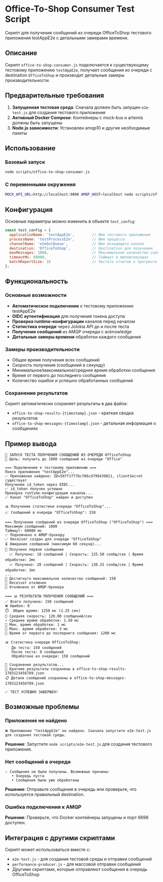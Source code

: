 # Office-To-Shop Consumer Test Script

Скрипт для получения сообщений из очереди OfficeToShop тестового приложения testAppE2e с детальными замерами времени.

## Описание

Скрипт `office-to-shop-consumer.js` подключается к существующему тестовому приложению `testAppE2e`, получает сообщения из очереди с destination `OfficeToShop` и производит детальные замеры производительности.

## Предварительные требования

1. **Запущенная тестовая среда**: Сначала должен быть запущен `e2e-test.js` для создания тестового приложения
2. **Активный Docker Compose**: Контейнеры с mock-bus и artemis должны быть запущены
3. **Node.js зависимости**: Установлен amqp10 и другие необходимые пакеты

## Использование

### Базовый запуск
```bash
node scripts/office-to-shop-consumer.js
```

### С переменными окружения
```bash
MOCK_API_URL=http://localhost:9090 AMQP_HOST=localhost node scripts/office-to-shop-consumer.js
```

## Конфигурация

Основные параметры можно изменить в объекте `test_config`:

```javascript
const test_config = {
  applicationName: 'testAppE2e',        // Имя тестового приложения
  processName: 'testProcessE2e',        // Имя процесса
  channelName: 'e2eOutQueue',           // Имя исходящего канала
  destination: 'OfficeToShop',          // Destination для получения
  maxMessages: 1000,                    // Максимальное количество сообщений
  timeoutMs: 60000,                     // Таймаут в миллисекундах
  batchReportSize: 10                   // Частота отчетов о прогрессе
};
```

## Функциональность

### Основные возможности
- **Автоматическое подключение** к тестовому приложению testAppE2e
- **OIDC аутентификация** для получения токена доступа
- **Проверка runtime-конфигурации** каналов перед началом
- **Статистика очереди** через Jolokia API до и после теста
- **Получение сообщений** из AMQP очереди с acknowledge
- **Детальные замеры времени** обработки каждого сообщения

### Замеры производительности
- Общее время получения всех сообщений
- Скорость получения (сообщений в секунду)
- Минимальное/максимальное/среднее время обработки сообщения
- Время от первого до последнего сообщения
- Количество ошибок и успешно обработанных сообщений

### Сохранение результатов
Скрипт автоматически сохраняет результаты в два файла:
- `office-to-shop-results-{timestamp}.json` - краткая сводка результатов
- `office-to-shop-messages-{timestamp}.json` - детальная информация о сообщениях

## Пример вывода

```
🚀 ЗАПУСК ТЕСТА ПОЛУЧЕНИЯ СООБЩЕНИЙ ИЗ ОЧЕРЕДИ OfficeToShop
🎯 Цель: получить до 1000 сообщений из очереди "Office"

=== Подключение к тестовому приложению ===
Поиск приложения "testAppE2e"...
✅ Приложение найдено: ID=507f1f77bcf86cd799439011, clientSecret существует
Получение id_token через OIDC...
✅ id_token получен успешно
Проверка runtime-конфигурации каналов...
✅ Канал "OfficeToShop" найден и доступен

📊 Получение статистики очереди "OfficeToShop"...
📈 Сообщений в очереди "OfficeToShop": 150

=== Получение сообщений из очереди OfficeToShop ("OfficeToShop") ===
Максимум сообщений: 1000
Таймаут: 60000 мс
✅ Подключено к AMQP-брокеру
✅ Receiver создан для очереди "OfficeToShop"
⏳ Ожидание сообщений (максимум 60 секунд)...
🎯 Получено первое сообщение
  📈 Получено: 10 сообщений | Скорость: 125.50 сообщ/сек | Время обработки: 2мс
  📈 Получено: 20 сообщений | Скорость: 130.25 сообщ/сек | Время обработки: 1мс
...
🏁 Достигнуто максимальное количество сообщений: 150
🔌 Receiver отключен
🔌 Отключено от AMQP-брокера

=== 📊 РЕЗУЛЬТАТЫ ПОЛУЧЕНИЯ СООБЩЕНИЙ ===
✅ Всего получено: 150 сообщений
❌ Ошибок: 0
⏱️  Общее время: 1250 мс (1.25 сек)
🚀 Средняя скорость: 120.00 сообщений/сек
⚡ Среднее время обработки: 1.50 мс
📏 Мин. время обработки: 1 мс
📏 Макс. время обработки: 3 мс
📅 Время от первого до последнего сообщения: 1200 мс

📊 Статистика очереди OfficeToShop:
   До теста: 150 сообщений
   После теста: 0 сообщений
   Обработано из очереди: 150 сообщений

💾 Сохранение результатов...
📄 Краткие результаты сохранены в office-to-shop-results-1703123456789.json
📋 Детали сообщений сохранены в office-to-shop-messages-1703123456789.json

✅ ТЕСТ УСПЕШНО ЗАВЕРШЕН!
```

## Возможные проблемы

### Приложение не найдено
```
❌ Приложение "testAppE2e" не найдено. Сначала запустите e2e-test.js для создания тестовой среды.
```
**Решение**: Запустите `node scripts/e2e-test.js` для создания тестового приложения.

### Нет сообщений в очереди
```
💡 Сообщения не были получены. Возможные причины:
   • Очередь пуста
   • Сообщения были уже обработаны
```
**Решение**: Отправьте сообщения в очередь или проверьте, что используется правильный destination.

### Ошибка подключения к AMQP
**Решение**: Проверьте, что Docker контейнеры запущены и порт 6698 доступен.

## Интеграция с другими скриптами

Скрипт может использоваться вместе с:
- `e2e-test.js` - для создания тестовой среды и отправки сообщений
- `performance-producer.js` - для массовой отправки сообщений
- Другими скриптами, которые отправляют сообщения в очередь OfficeToShop
